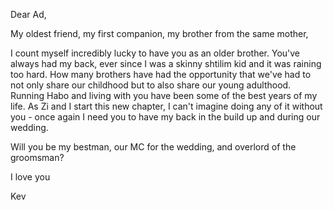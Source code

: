 Dear Ad,

My oldest friend, my first companion, my brother from the same mother,

I count myself incredibly lucky to have you as an older brother. You've always had my back, ever since I was a skinny shtilim kid and it was raining too hard. How many brothers have had the opportunity that we've had to not only share our childhood but to also share our young adulthood. Running Habo and living with you have been some of the best years of my life. As Zi and I start this new chapter, I can't imagine doing any of it without you - once again I need you to have my back in the build up and during our wedding. 

Will you be my bestman, our MC for the wedding, and overlord of the groomsman?


I love you

Kev
